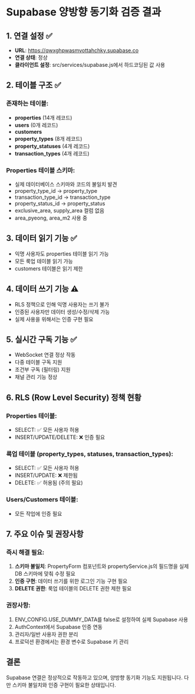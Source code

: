 # Supabase 양방향 동기화 검증 결과

## 1. 연결 설정 ✅
- **URL**: https://qwxghpwasmvottahchky.supabase.co
- **연결 상태**: 정상
- **클라이언트 설정**: src/services/supabase.js에서 하드코딩된 값 사용

## 2. 테이블 구조 ✅
### 존재하는 테이블:
- **properties** (14개 레코드)
- **users** (0개 레코드) 
- **customers**
- **property_types** (8개 레코드)
- **property_statuses** (4개 레코드)
- **transaction_types** (4개 레코드)

### Properties 테이블 스키마:
- 실제 데이터베이스 스키마와 코드의 불일치 발견
- property_type_id → property_type
- transaction_type_id → transaction_type
- property_status_id → property_status
- exclusive_area, supply_area 컬럼 없음
- area_pyeong, area_m2 사용 중

## 3. 데이터 읽기 기능 ✅
- 익명 사용자도 properties 테이블 읽기 가능
- 모든 룩업 테이블 읽기 가능
- customers 테이블은 읽기 제한

## 4. 데이터 쓰기 기능 ⚠️
- RLS 정책으로 인해 익명 사용자는 쓰기 불가
- 인증된 사용자만 데이터 생성/수정/삭제 가능
- 실제 사용을 위해서는 인증 구현 필요

## 5. 실시간 구독 기능 ✅
- WebSocket 연결 정상 작동
- 다중 테이블 구독 지원
- 조건부 구독 (필터링) 지원
- 채널 관리 기능 정상

## 6. RLS (Row Level Security) 정책 현황
### Properties 테이블:
- SELECT: ✅ 모든 사용자 허용
- INSERT/UPDATE/DELETE: ❌ 인증 필요

### 룩업 테이블 (property_types, statuses, transaction_types):
- SELECT: ✅ 모든 사용자 허용
- INSERT/UPDATE: ❌ 제한됨
- DELETE: ✅ 허용됨 (주의 필요)

### Users/Customers 테이블:
- 모든 작업에 인증 필요

## 7. 주요 이슈 및 권장사항

### 즉시 해결 필요:
1. **스키마 불일치**: PropertyForm 컴포넌트와 propertyService.js의 필드명을 실제 DB 스키마에 맞춰 수정 필요
2. **인증 구현**: 데이터 쓰기를 위한 로그인 기능 구현 필요
3. **DELETE 권한**: 룩업 테이블의 DELETE 권한 제한 필요

### 권장사항:
1. ENV_CONFIG.USE_DUMMY_DATA를 false로 설정하여 실제 Supabase 사용
2. AuthContext에서 Supabase 인증 연동
3. 관리자/일반 사용자 권한 분리
4. 프로덕션 환경에서는 환경 변수로 Supabase 키 관리

## 결론
Supabase 연결은 정상적으로 작동하고 있으며, 양방향 동기화 기능도 지원됩니다. 
다만 스키마 불일치와 인증 구현이 필요한 상태입니다.